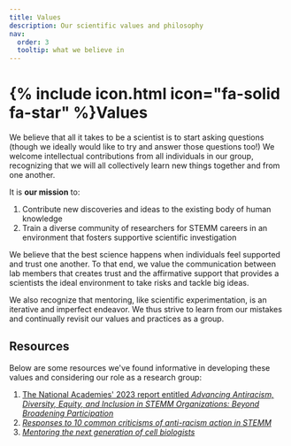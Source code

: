 ```yaml
---
title: Values
description: Our scientific values and philosophy
nav:
  order: 3
  tooltip: what we believe in
---
```

# {% include icon.html icon="fa-solid fa-star" %}Values

We believe that all it takes to be a scientist is to start asking questions (though we ideally would like to try and answer those questions too!) We welcome intellectual contributions from all individuals in our group, recognizing that we will all collectively learn new things together and from one another.

It is **our mission** to:
1. Contribute new discoveries and ideas to the existing body of human knowledge
2. Train a diverse community of researchers for STEMM careers in an environment that fosters supportive scientific investigation

We believe that the best science happens when individuals feel supported and trust one another. To that end, we value the communication between lab members that creates trust and the affirmative support that provides a scientists the ideal environment to take risks and tackle big ideas. 

We also recognize that mentoring, like scientific experimentation, is an iterative and imperfect endeavor. We thus strive to learn from our mistakes and continually revisit our values and practices as a group.

## Resources

Below are some resources we've found informative in developing these values and considering our role as a research group:

1. [The National Academies' 2023 report entitled _Advancing Antiracism, Diversity, Equity, and Inclusion in STEMM Organizations: Beyond Broadening Participation_](https://doi.org/10.17226/26803)
2. [_Responses to 10 common criticisms of anti-racism action in STEMM_](https://doi.org/10.1371%2Fjournal.pcbi.1009141)
3. [_Mentoring the next generation of cell biologists_](https://doi.org/10.1038/s41556-023-01278-7)
